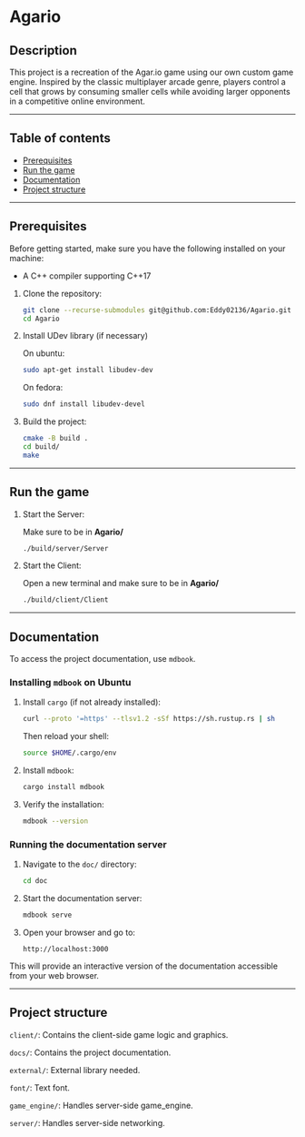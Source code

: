 # Agario

## Description

This project is a recreation of the Agar.io game using our own custom game engine.
Inspired by the classic multiplayer arcade genre, players control a cell that grows by consuming smaller cells while avoiding larger opponents in a competitive online environment.

---

## Table of contents

-   [Prerequisites](#Prerequisites)
-   [Run the game](#run-the-game)
-   [Documentation](#documentation)
-   [Project structure](#project-structure)

---

## Prerequisites

Before getting started, make sure you have the following installed on your machine:
- A C++ compiler supporting C++17

1. Clone the repository:

    ```bash
    git clone --recurse-submodules git@github.com:Eddy02136/Agario.git
    cd Agario
    ```
   
2. Install UDev library (if necessary)

   On ubuntu:

   ```bash
   sudo apt-get install libudev-dev
   ```
   
   On fedora:
   ```bash
   sudo dnf install libudev-devel
   ```

3. Build the project:
    ```bash
    cmake -B build .
    cd build/
    make
    ```
---

## Run the game

1. Start the Server:

    Make sure to be in **Agario/**

    ```bash
    ./build/server/Server
    ```

2. Start the Client:

    Open a new terminal and make sure to be in **Agario/**

    ```bash
    ./build/client/Client
    ```

---

## Documentation

To access the project documentation, use `mdbook`.

### Installing `mdbook` on Ubuntu

1. Install `cargo` (if not already installed):
    ```bash
    curl --proto '=https' --tlsv1.2 -sSf https://sh.rustup.rs | sh
    ```
    Then reload your shell:
    ```bash
    source $HOME/.cargo/env
    ```

2. Install `mdbook`:
    ```bash
    cargo install mdbook
    ```

3. Verify the installation:
    ```bash
    mdbook --version
    ```

### Running the documentation server

1. Navigate to the `doc/` directory:
    ```bash
    cd doc
    ```
2. Start the documentation server:
    ```bash
    mdbook serve
    ```
3. Open your browser and go to:
    ```
    http://localhost:3000
    ```

This will provide an interactive version of the documentation accessible from your web browser.

---

## Project structure

`client/`: Contains the client-side game logic and graphics.

`docs/`: Contains the project documentation.

`external/`: External library needed.

`font/`: Text font.

`game_engine/`: Handles server-side game_engine.

`server/`: Handles server-side networking.